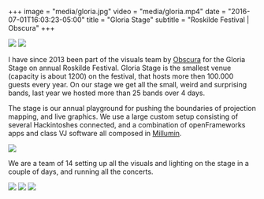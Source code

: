 +++
image = "media/gloria.jpg"
video = "media/gloria.mp4"
date = "2016-07-01T16:03:23-05:00"
title = "Gloria Stage"
subtitle = "Roskilde Festival | Obscura"
+++

![](work/gloria/stage.jpg)
![](work/gloria/blue.jpg)

I have since 2013 been part of the visuals team by [Obscura](http://obscura.dk/) for the Gloria Stage on annual Roskilde Festival. Gloria Stage is the smallest venue (capacity is about 1200) on the festival, that hosts more then 100.000 guests every year. On our stage we get all the small, weird and surprising bands, last year we hosted more than 25 bands over 4 days. 

The stage is our annual playground for pushing the boundaries of projection mapping, and live graphics. We use a large custom setup consisting of several Hackintoshes connected, and a combination of openFrameworks apps and class VJ software all composed in [Millumin](http://www.millumin.com/).

![](work/gloria/crew.jpg)

We are a team of 14 setting up all the visuals and lighting on the stage in a couple of days, and running all the concerts.

![](work/gloria/tech1.jpg)
![](work/gloria/tech2.jpg)
![](work/gloria/tech3.jpg)
